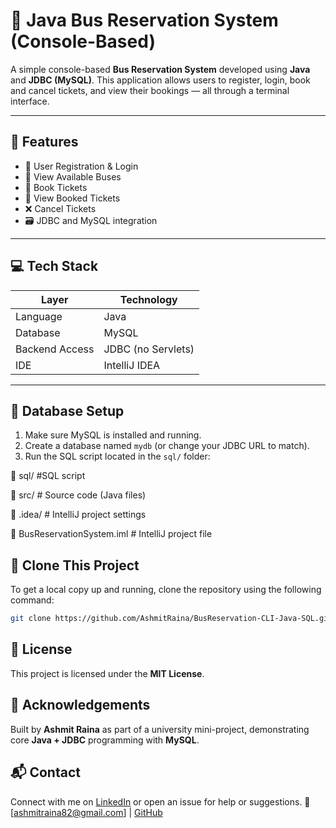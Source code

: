 # 🚌 Java Bus Reservation System (Console-Based)

A simple console-based **Bus Reservation System** developed using **Java** and **JDBC (MySQL)**. This application allows users to register, login, book and cancel tickets, and view their bookings — all through a terminal interface.

---

## 🔧 Features

- 🔐 User Registration & Login
- 🚌 View Available Buses
- 🎫 Book Tickets
- 🧾 View Booked Tickets
- ❌ Cancel Tickets
- 🗃️ JDBC and MySQL integration

---

## 💻 Tech Stack

| Layer           | Technology       |
|----------------|------------------|
| Language        | Java             |
| Database        | MySQL            |
| Backend Access  | JDBC (no Servlets) |
| IDE             | IntelliJ IDEA    |

---
## 💾 Database Setup

1. Make sure MySQL is installed and running.
2. Create a database named `mydb` (or change your JDBC URL to match).
3. Run the SQL script located in the `sql/` folder:

📁 sql/                 #SQL script

📁 src/                 # Source code (Java files)

📁 .idea/               # IntelliJ project settings

📄 BusReservationSystem.iml  # IntelliJ project file


## 🚀 Clone This Project

To get a local copy up and running, clone the repository using the following command:

```bash
git clone https://github.com/AshmitRaina/BusReservation-CLI-Java-SQL.git
```




## 📝 License
This project is licensed under the **MIT License**.

## 🙌 Acknowledgements
Built by **Ashmit Raina** as part of a university mini-project, demonstrating core **Java + JDBC** programming with **MySQL**.

## 📬 Contact
Connect with me on [LinkedIn](www.linkedin.com/in/ashmit-raina-4250a628b) or open an issue for help or suggestions.
📧 [ashmitraina82@gmail.com]
 | [GitHub](https://github.com/AshmitRaina)




